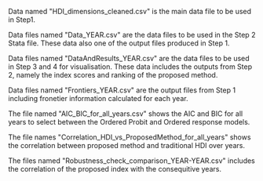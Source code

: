 Data named "HDI_dimensions_cleaned.csv" is the main data file to be used in Step1.

Data files named "Data_YEAR.csv" are the data files to be used in the Step 2 Stata file. These data also one of the output files produced in Step 1.

Data files named "DataAndResults_YEAR.csv" are the data files to be used in Step 3 and 4 for visualisation. These data includes the outputs from Step 2, namely the index scores and ranking of the proposed method. 

Data files named "Frontiers_YEAR.csv" are the output files from Step 1 including fronetier information calculated for each year. 

The file named "AIC_BIC_for_all_years.csv" shows the AIC and BIC for all years to select between the Ordered Probit and Ordered response models. 

The file names "Correlation_HDI_vs_ProposedMethod_for_all_years" shows the correlation between proposed method and traditional HDI over years. 

The files named "Robustness_check_comparison_YEAR-YEAR.csv" includes the correlation of the proposed index with the consequitive years. 
